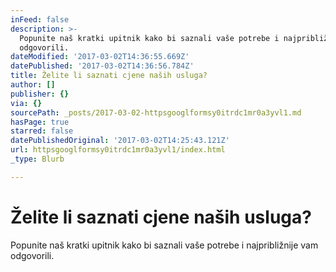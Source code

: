 ```yaml
---
inFeed: false
description: >-
  Popunite naš kratki upitnik kako bi saznali vaše potrebe i najpribližnije vam
  odgovorili. 
dateModified: '2017-03-02T14:36:55.669Z'
datePublished: '2017-03-02T14:36:56.784Z'
title: Želite li saznati cjene naših usluga?
author: []
publisher: {}
via: {}
sourcePath: _posts/2017-03-02-httpsgooglformsy0itrdc1mr0a3yvl1.md
hasPage: true
starred: false
datePublishedOriginal: '2017-03-02T14:25:43.121Z'
url: httpsgooglformsy0itrdc1mr0a3yvl1/index.html
_type: Blurb

---
```

# Želite li saznati cjene naših usluga?

Popunite naš kratki upitnik kako bi saznali vaše potrebe i najpribližnije vam odgovorili.